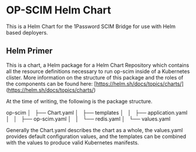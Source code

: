 # OP-SCIM Helm Chart

This is a Helm Chart for the 1Password SCIM Bridge for use with Helm based deployers.

## Helm Primer

This is a chart, a Helm package for a Helm Chart Repository  which contains all the resource definitions necessary to run op-scim inside of a Kubernetes clister. More information on the structure of this package and the roles of the components can be found here: [https://helm.sh/docs/topics/charts/] (https://helm.sh/docs/topics/charts/)

At the time of writing, the following is the package structure.

op-scim
│       ├── Chart.yaml
│       ├── templates
│       │   ├── application.yaml
│       │   ├── op-scim.yaml
│       │   └── redis.yaml
│       └── values.yaml


Generally the Chart.yaml describes the chart as a whole, the values.yaml provides default configuration values, and the templates can be combined with the values to produce valid Kubernetes manifests.

